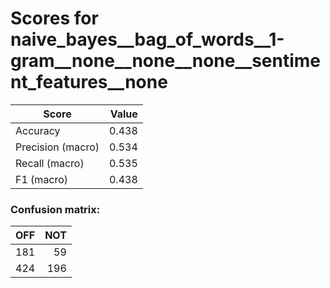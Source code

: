 # Scores for naive_bayes__bag_of_words__1-gram__none__none__none__sentiment_features__none
|      Score      |Value|
|-----------------|----:|
|Accuracy         |0.438|
|Precision (macro)|0.534|
|Recall (macro)   |0.535|
|F1 (macro)       |0.438|

### Confusion matrix:
|OFF|NOT|
|--:|--:|
|181| 59|
|424|196|
